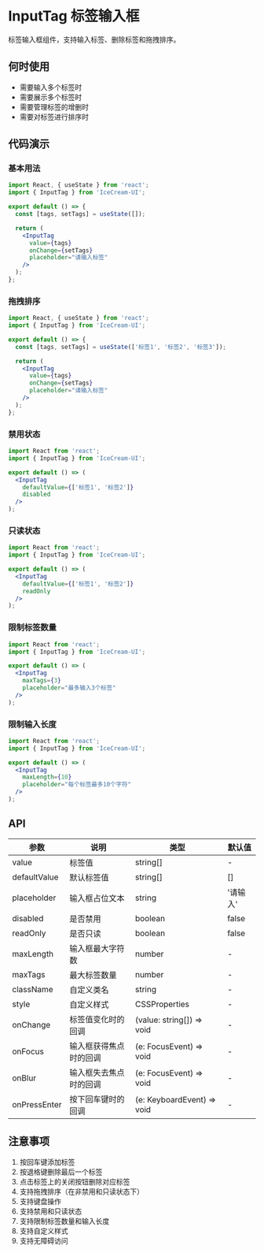# InputTag 标签输入框

标签输入框组件，支持输入标签、删除标签和拖拽排序。

## 何时使用

- 需要输入多个标签时
- 需要展示多个标签时
- 需要管理标签的增删时
- 需要对标签进行排序时

## 代码演示

### 基本用法

```jsx
import React, { useState } from 'react';
import { InputTag } from 'IceCream-UI';

export default () => {
  const [tags, setTags] = useState([]);

  return (
    <InputTag
      value={tags}
      onChange={setTags}
      placeholder="请输入标签"
    />
  );
};
```

### 拖拽排序

```jsx
import React, { useState } from 'react';
import { InputTag } from 'IceCream-UI';

export default () => {
  const [tags, setTags] = useState(['标签1', '标签2', '标签3']);

  return (
    <InputTag
      value={tags}
      onChange={setTags}
      placeholder="请输入标签"
    />
  );
};
```

### 禁用状态

```jsx
import React from 'react';
import { InputTag } from 'IceCream-UI';

export default () => (
  <InputTag
    defaultValue={['标签1', '标签2']}
    disabled
  />
);
```

### 只读状态

```jsx
import React from 'react';
import { InputTag } from 'IceCream-UI';

export default () => (
  <InputTag
    defaultValue={['标签1', '标签2']}
    readOnly
  />
);
```

### 限制标签数量

```jsx
import React from 'react';
import { InputTag } from 'IceCream-UI';

export default () => (
  <InputTag
    maxTags={3}
    placeholder="最多输入3个标签"
  />
);
```

### 限制输入长度

```jsx
import React from 'react';
import { InputTag } from 'IceCream-UI';

export default () => (
  <InputTag
    maxLength={10}
    placeholder="每个标签最多10个字符"
  />
);
```

## API

| 参数 | 说明 | 类型 | 默认值 |
| --- | --- | --- | --- |
| value | 标签值 | string[] | - |
| defaultValue | 默认标签值 | string[] | [] |
| placeholder | 输入框占位文本 | string | '请输入' |
| disabled | 是否禁用 | boolean | false |
| readOnly | 是否只读 | boolean | false |
| maxLength | 输入框最大字符数 | number | - |
| maxTags | 最大标签数量 | number | - |
| className | 自定义类名 | string | - |
| style | 自定义样式 | CSSProperties | - |
| onChange | 标签值变化时的回调 | (value: string[]) => void | - |
| onFocus | 输入框获得焦点时的回调 | (e: FocusEvent) => void | - |
| onBlur | 输入框失去焦点时的回调 | (e: FocusEvent) => void | - |
| onPressEnter | 按下回车键时的回调 | (e: KeyboardEvent) => void | - |

## 注意事项

1. 按回车键添加标签
2. 按退格键删除最后一个标签
3. 点击标签上的关闭按钮删除对应标签
4. 支持拖拽排序（在非禁用和只读状态下）
5. 支持键盘操作
6. 支持禁用和只读状态
7. 支持限制标签数量和输入长度
8. 支持自定义样式
9. 支持无障碍访问 
